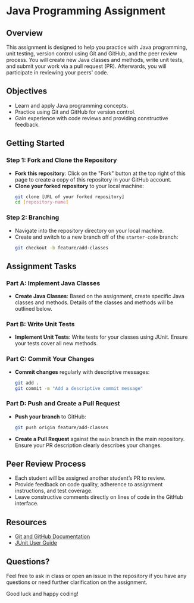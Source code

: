# Java Programming Assignment

## Overview

This assignment is designed to help you practice with Java programming, unit testing, version control using Git and GitHub, and the peer review process. You will create new Java classes and methods, write unit tests, and submit your work via a pull request (PR). Afterwards, you will participate in reviewing your peers' code.

## Objectives

- Learn and apply Java programming concepts.
- Practice using Git and GitHub for version control.
- Gain experience with code reviews and providing constructive feedback.

## Getting Started

### Step 1: Fork and Clone the Repository

- **Fork this repository**: Click on the "Fork" button at the top right of this page to create a copy of this repository in your GitHub account.
- **Clone your forked repository** to your local machine:
  ```bash
  git clone [URL of your forked repository]
  cd [repository-name]
  ```

### Step 2: Branching

- Navigate into the repository directory on your local machine.
- Create and switch to a new branch off of the `starter-code` branch:
  ```bash
  git checkout -b feature/add-classes
  ```

## Assignment Tasks

### Part A: Implement Java Classes

- **Create Java Classes**: Based on the assignment, create specific Java classes and methods. Details of the classes and methods will be outlined below.

### Part B: Write Unit Tests

- **Implement Unit Tests**: Write tests for your classes using JUnit. Ensure your tests cover all new methods.

### Part C: Commit Your Changes

- **Commit changes** regularly with descriptive messages:
  ```bash
  git add .
  git commit -m "Add a descriptive commit message"
  ```

### Part D: Push and Create a Pull Request

- **Push your branch** to GitHub:
  ```bash
  git push origin feature/add-classes
  ```
- **Create a Pull Request** against the `main` branch in the main repository. Ensure your PR description clearly describes your changes.

## Peer Review Process

- Each student will be assigned another student’s PR to review.
- Provide feedback on code quality, adherence to assignment instructions, and test coverage.
- Leave constructive comments directly on lines of code in the GitHub interface.


## Resources

- [Git and GitHub Documentation](https://docs.github.com)
- [JUnit User Guide](https://junit.org/junit5/docs/current/user-guide/)

## Questions?

Feel free to ask in class or open an issue in the repository if you have any questions or need further clarification on the assignment.

Good luck and happy coding!
